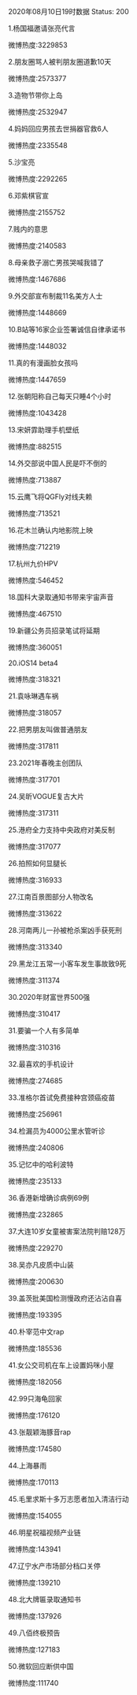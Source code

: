 2020年08月10日19时数据
Status: 200

1.杨国福邀请张亮代言

微博热度:3229853

2.朋友圈骂人被判朋友圈道歉10天

微博热度:2573377

3.造物节带你上岛

微博热度:2532947

4.妈妈回应男孩去世捐器官救6人

微博热度:2335548

5.沙宝亮

微博热度:2292265

6.邓紫棋官宣

微博热度:2155752

7.贱内的意思

微博热度:2140583

8.母亲救子溺亡男孩哭喊我错了

微博热度:1467686

9.外交部宣布制裁11名美方人士

微博热度:1448669

10.B站等16家企业签署诚信自律承诺书

微博热度:1448032

11.真的有漫画脸女孩吗

微博热度:1447659

12.张朝阳称自己每天只睡4个小时

微博热度:1043428

13.宋妍霏助理手机壁纸

微博热度:882515

14.外交部说中国人民是吓不倒的

微博热度:713887

15.云鹰飞将QGFly对线夫赖

微博热度:713521

16.花木兰确认内地影院上映

微博热度:712219

17.杭州九价HPV

微博热度:546452

18.国科大录取通知书带来宇宙声音

微博热度:467510

19.新疆公务员招录笔试将延期

微博热度:360051

20.iOS14 beta4

微博热度:318321

21.袁咏琳遇车祸

微博热度:318057

22.把男朋友叫做普通朋友

微博热度:317811

23.2021年春晚主创团队

微博热度:317701

24.吴昕VOGUE复古大片

微博热度:317311

25.港府全力支持中央政府对美反制

微博热度:317077

26.拍照如何显腿长

微博热度:316933

27.江南百景图部分人物改名

微博热度:313622

28.河南两儿一孙被枪杀案凶手获死刑

微博热度:313340

29.黑龙江五常一小客车发生事故致9死

微博热度:311374

30.2020年财富世界500强

微博热度:310417

31.要骗一个人有多简单

微博热度:310316

32.最喜欢的手机设计

微博热度:274685

33.准格尔首试免费接种宫颈癌疫苗

微博热度:256961

34.检漏员为4000公里水管听诊

微博热度:240806

35.记忆中的哈利波特

微博热度:235133

36.香港新增确诊病例69例

微博热度:232865

37.大连10岁女童被害案法院判赔128万

微博热度:229270

38.吴亦凡皮质中山装

微博热度:200630

39.盖茨批美国检测慢政府还沾沾自喜

微博热度:193395

40.朴宰范中文rap

微博热度:185536

41.女公交司机在车上设置妈咪小屋

微博热度:182056

42.99只海龟回家

微博热度:176120

43.张靓颖海豚音rap

微博热度:174580

44.上海暴雨

微博热度:170113

45.毛里求斯十多万志愿者加入清洁行动

微博热度:154055

46.明星祝福视频产业链

微博热度:143941

47.辽宁水产市场部分档口关停

微博热度:139210

48.北大牌匾录取通知书

微博热度:137926

49.八佰终极预告

微博热度:127183

50.微软回应断供中国

微博热度:111740

